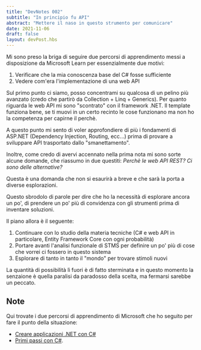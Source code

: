```yaml
---
title: "DevNotes 002"
subtitle: "In principio fu API"
abstract: "Mettere il naso in questo strumento per comunicare"
date: 2021-11-06
draft: false
layout: devPost.hbs
---
```

Mi sono preso la briga di seguire due percorsi di apprendimento messi a disposizione da Microsoft Learn per essenzialmente due motivi:
1. Verificare che la mia conoscenza base del C# fosse sufficiente
2. Vedere com'era l'implementazione di una web API

Sul primo punto ci siamo, posso concentrami su qualcosa di un pelino più avanzato (credo che partirò da Collection + Linq + Generics).
Per quanto riguarda le web API mi sono "scontrato" con il framework .NET. Il template funziona bene, se ti muovi in un certo recinto le cose funzionano ma non ho la competenza per capirne il perchè.

A questo punto mi sento di voler approfondiere di più i fondamenti di ASP.NET (Dependency Injection, Routing, ecc...) prima di provare a sviluppare API trasportato dallo "smanettamento".

Inoltre, come credo di avervi accennato nella prima nota mi sono sorte alcune domande, che riassumo in due questiti:
*Perchè le web API REST? Ci sono delle alternative?*

Questa è una domanda che non si esaurirà a breve e che sarà la porta a diverse esplorazioni.

Questo sbrodolo di parole per dire che ho la necessità di esplorare ancora un po', di prendere un po' più di convidenza con gli strumenti prima di inventare soluzioni.

Il piano allora è il seguente:
1. Continuare con lo studio della materia tecniche (C# e web API in particolare, Entity Framework Core con ogni probabilità)
2. Portare avanti l'analisi funzionale di STMS per definire un po' più di cose che vorrei ci fossero in questo sistema
3. Esplorare di tanto in tanto il "mondo" per trovare stimoli nuovi

La quantità di possibilità lì fuori è di fatto sterminata e in questo momento la senzaione è quella paralisi da paradosso della scelta, ma fermarsi sarebbe un peccato.

## Note
Qui trovate i due percorsi di apprendimento di Microsoft che ho seguito per fare il punto della situazione: 
- [Creare applicazioni .NET con C#](https://docs.microsoft.com/it-it/learn/paths/build-dotnet-applications-csharp/?source=learn)
- [Primi passi con C#](https://docs.microsoft.com/en-us/learn/paths/csharp-first-steps/).
